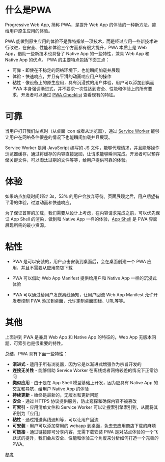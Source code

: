 # 什么是PWA
Progressive Web App, 简称 PWA，是提升 Web App 的体验的一种新方法，能给用户原生应用的体验。

PWA 能做到原生应用的体验不是靠特指某一项技术，而是经过应用一些新技术进行改进，在安全、性能和体验三个方面都有很大提升，PWA 本质上是 Web App，借助一些新技术也具备了 Native App 的一些特性，兼具 Web App 和 Native App 的优点。
PWA 的主要特点包括下面三点：
* 可靠 - 即使在不稳定的网络环境下，也能瞬间加载并展现
* 体验 - 快速响应，并且有平滑的动画响应用户的操作
* 粘性 - 像设备上的原生应用，具有沉浸式的用户体验，用户可以添加到桌面
PWA 本身强调渐进式，并不要求一次性达到安全、性能和体验上的所有要求，开发者可以通过 [PWA Checklist](https://developers.google.cn/web/progressive-web-apps/checklist) 查看现有的特征。
# 可靠
当用户打开我们站点时（从桌面 icon 或者从浏览器），通过 [Service Worker](https://developers.google.cn/web/fundamentals/primers/service-workers/) 能够让用户在网络条件很差的情况下也能瞬间加载并且展现。

Service Worker 是用 JavaScript 编写的 JS 文件，能够代理请求，并且能够操作浏览器缓存，通过将缓存的内容直接返回，让请求能够瞬间完成。开发者可以预存储关键文件，可以淘汰过期的文件等等，给用户提供可靠的体验。
# 体验
如果站点加载时间超过 3s，53% 的用户会放弃等待。页面展现之后，用户期望有平滑的体验，过渡动画和快速响应。

为了保证首屏的加载，我们需要从设计上考虑，在内容请求完成之前，可以优先保证 App Shell 的渲染，做到和 Native App 一样的体验，[App Shell](https://developers.google.cn/web/fundamentals/architecture/app-shell) 是 PWA 界面展现所需的最小资源。
# 粘性
* PWA 是可以安装的，用户点击安装到桌面后，会在桌面创建一个 PWA 应用，并且不需要从应用商店下载

* PWA 可以借助 Web App Manifest 提供给用户和 Native App 一样的沉浸式体验

* PWA 可以通过给用户发送离线通知，让用户回流
Web App Manifest 允许开发者控制 PWA 添加到桌面，允许定制桌面图标、URL等等。
# 其他
上面讲到 PWA 是兼具 Web App 和 Native App 的特征的，Web App 无版本问题、可索引也是很重要的特性。

总结，PWA 具有下面一些特性：
* **渐进式** - 适用于所有浏览器，因为它是以渐进式增强作为宗旨开发的
* **连接无关性** - 能够借助 Service Worker 在离线或者网络较差的情况下正常访问
* **类似应用** - 由于是在 App Shell 模型基础上开发，因为应具有 Native App 的交互和导航，给用户 Native App 的体验
* **持续更新** - 始终是最新的，无版本和更新问题
* **安全** - 通过 HTTPS 协议提供服务，防止窥探和确保内容不被篡改
* **可索引** - 应用清单文件和 Service Worker 可以让搜索引擎索引到，从而将其识别为『应用』
* **粘性** - 通过推送离线通知等，可以让用户回流
* **可安装** - 用户可以添加常用的 webapp 到桌面，免去去应用商店下载的麻烦
* **可链接** - 通过链接即可分享内容，无需下载安装
PWA 是对站点体验的一个飞跃式的提升，我们会从安全、性能和体验三个角度来分析如何打造一个完善的 PWA。

[参考](https://lavas.baidu.com/pwa/README)
